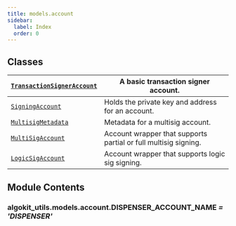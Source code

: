 ```yaml
---
title: models.account
sidebar:
  label: Index
  order: 0
---
```


## Classes

| [`TransactionSignerAccount`](TransactionSignerAccount.md#algokit_utils.models.account.TransactionSignerAccount) | A basic transaction signer account.                             |
| --------------------------------------------------------------------------------------------------------------- | --------------------------------------------------------------- |
| [`SigningAccount`](SigningAccount.md#algokit_utils.models.account.SigningAccount)                               | Holds the private key and address for an account.               |
| [`MultisigMetadata`](MultisigMetadata.md#algokit_utils.models.account.MultisigMetadata)                         | Metadata for a multisig account.                                |
| [`MultiSigAccount`](MultiSigAccount.md#algokit_utils.models.account.MultiSigAccount)                            | Account wrapper that supports partial or full multisig signing. |
| [`LogicSigAccount`](LogicSigAccount.md#algokit_utils.models.account.LogicSigAccount)                            | Account wrapper that supports logic sig signing.                |

## Module Contents

### algokit_utils.models.account.DISPENSER_ACCOUNT_NAME _= 'DISPENSER'_
